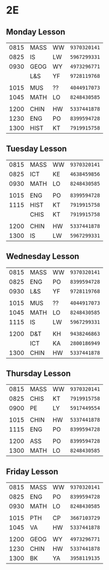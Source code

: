 # **2E**

## Monday Lesson

|      |      |     |              |
| ---- | ---- | --- | ------------ |
| 0815 | MASS | WW  | `9370320141` |
| 0825 | IS   | LW  | `5967299331` |
| 0930 | GEOG | WY  | `4973296771` |
|      | L&S  | YF  | `9728119768` |
|      |      |     |              |
| 1015 | MUS  | ??  | `4044917073` |
| 1045 | MATH | LO  | `8248430585` |
|      |      |     |              |
| 1200 | CHIN | HW  | `5337441878` |
| 1230 | ENG  | PO  | `8399594728` |
| 1300 | HIST | KT  | `7919915758` |

## Tuesday Lesson

|      |      |     |              |
| ---- | ---- | --- | ------------ |
| 0815 | MASS | WW  | `9370320141` |
| 0825 | ICT  | KE  | `4638459856` |
| 0930 | MATH | LO  | `8248430585` |
|      |      |     |              |
| 1015 | ENG  | PO  | `8399594728` |
| 1115 | HIST | KT  | `7919915758` |
|      | CHIS | KT  | `7919915758` |
|      |      |     |              |
| 1200 | CHIN | HW  | `5337441878` |
| 1300 | IS   | LW  | `5967299331` |

## Wednesday Lesson

|      |      |     |              |
| ---- | ---- | --- | ------------ |
| 0815 | MASS | WW  | `9370320141` |
| 0825 | ENG  | PO  | `8399594728` |
| 0930 | L&S  | YF  | `9728119768` |
|      |      |     |              |
| 1015 | MUS  | ??  | `4044917073` |
| 1045 | MATH | LO  | `8248430585` |
| 1115 | IS   | LW  | `5967299331` |
|      |      |     |              |
| 1200 | D&T  | KH  | `9438246863` |
|      | ICT  | KA  | `2800186949` |
| 1300 | CHIN | HW  | `5337441878` |

## Thursday Lesson

|      |      |     |              |
| ---- | ---- | --- | ------------ |
| 0815 | MASS | WW  | `9370320141` |
| 0825 | CHIS | KT  | `7919915758` |
| 0900 | PE   | LY  | `5917449554` |
|      |      |     |              |
| 1015 | CHIN | HW  | `5337441878` |
| 1115 | ENG  | PO  | `8399594728` |
|      |      |     |              |
| 1200 | ASS  | PO  | `8399594728` |
| 1300 | MATH | LO  | `8248430585` |

## Friday Lesson

|      |      |     |              |
| ---- | ---- | --- | ------------ |
| 0815 | MASS | WW  | `9370320141` |
| 0825 | ENG  | PO  | `8399594728` |
| 0930 | MATH | LO  | `8248430585` |
|      |      |     |              |
| 1015 | PTH  | CP  | `3667103729` |
| 1045 | VA   | HW  | `5337441878` |
|      |      |     |              |
| 1200 | GEOG | WY  | `4973296771` |
| 1230 | CHIN | HW  | `5337441878` |
| 1300 | BK   | YA  | `3958119135` |
